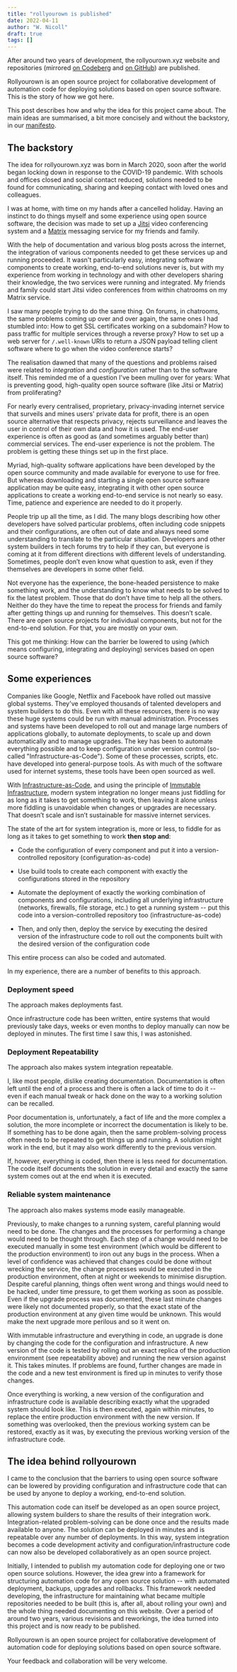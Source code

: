 ```yaml
---
title: "rollyourown is published"
date: 2022-04-11
author: "W. Nicoll"
draft: true
tags: []
---
```

<!--
SPDX-FileCopyrightText: 2022 Wilfred Nicoll <xyzroller@rollyourown.xyz>
SPDX-License-Identifier: CC-BY-SA-4.0
-->

After around two years of development, the rollyourown.xyz website and repositories (mirrored [on Codeberg](https://codeberg.org/rollyourown-xyz) and [on GitHub](https://github.com/rollyourown-xyz)) are published.

Rollyourown is an open source project for collaborative development of automation code for deploying solutions based on open source software. This is the story of how we got here.

<!--more-->

This post describes how and why the idea for this project came about. The main ideas are summarised, a bit more concisely and without the backstory, in our [manifesto](/about/manifesto/).

## The backstory

The idea for rollyourown.xyz was born in March 2020, soon after the world began locking down in response to the COVID-19 pandemic. With schools and offices closed and social contact reduced, solutions needed to be found for communicating, sharing and keeping contact with loved ones and colleagues.

I was at home, with time on my hands after a cancelled holiday. Having an instinct to do things myself and some experience using open source software, the decision was made to set up a [Jitsi](https://jitsi.org/) video conferencing system and a [Matrix](https://matrix.org/) messaging service for my friends and family.

With the help of documentation and various blog posts across the internet, the integration of various components needed to get these services up and running proceeded. It wasn't particularly easy, integrating software components to create working, end-to-end solutions never is, but with my experience from working in technology and with other developers sharing their knowledge, the two services were running and integrated. My friends and family could start Jitsi video conferences from within chatrooms on my Matrix service.

I saw many people trying to do the same thing. On forums, in chatrooms, the same problems coming up over and over again, the same ones I had stumbled into: How to get SSL certificates working on a subdomain? How to pass traffic for multiple services through a reverse proxy? How to set up a web server for `/.well-known` URIs to return a JSON payload telling client software where to go when the video conference starts?

The realisation dawned that many of the questions and problems raised were related to _integration_ and _configuration_ rather than to the software itself. This reminded me of a question I've been mulling over for years: What is preventing good, high-quality open source software (like Jitsi or Matrix) from proliferating?

For nearly every centralised, proprietary, privacy-invading internet service that surveils and mines users' private data for profit, there is an open source alternative that respects privacy, rejects surveillance and leaves the user in control of their own data and how it is used. The end-user experience is often as good as (and sometimes arguably better than) commercial services. The end-user experience is not the problem. The problem is getting these things set up in the first place.

Myriad, high-quality software applications have been developed by the open source community and made available for everyone to use for free. But whereas downloading and starting a single open source software application may be quite easy, integrating it with other open source applications to create a working end-to-end service is not nearly so easy. Time, patience and experience are needed to do it properly.

People trip up all the time, as I did. The many blogs describing how other developers have solved particular problems, often including code snippets and their configurations, are often out of date and always need some understanding to translate to the particular situation. Developers and other system builders in tech forums try to help if they can, but everyone is coming at it from different directions with different levels of understanding. Sometimes, people don’t even know what question to ask, even if they themselves are developers in some other field.

Not everyone has the experience, the bone-headed persistence to make something work, and the understanding to know what needs to be solved to fix the latest problem. Those that do don’t have time to help all the others. Neither do they have the time to repeat the process for friends and family after getting things up and running for themselves. This doesn’t scale. There are open source projects for individual components, but not for the end-to-end solution. For that, you are mostly on your own.

This got me thinking: How can the barrier be lowered to using (which means configuring, integrating and deploying) services based on open source software?

## Some experiences

Companies like Google, Netflix and Facebook have rolled out massive global systems. They've employed thousands of talented developers and system builders to do this. Even with all these resources, there is no way these huge systems could be run with manual administration. Processes and systems have been developed to roll out and manage large numbers of applications globally, to automate deployments, to scale up and down automatically and to manage upgrades. The key has been to automate everything possible and to keep configuration under version control (so-called "Infrastructure-as-Code"). Some of these processes, scripts, etc. have developed into general-purpose tools. As with much of the software used for internet systems, these tools have been open sourced as well.

With [Infrastructure-as-Code](https://en.wikipedia.org/wiki/Infrastructure_as_code), and using the principle of [Immutable Infrastructure](https://www.hashicorp.com/resources/what-is-mutable-vs-immutable-infrastructure), modern system integration no longer means just fiddling for as long as it takes to get something to work, then leaving it alone unless more fiddling is unavoidable when changes or upgrades are necessary. That doesn’t scale and isn’t sustainable for massive internet services.

The state of the art for system integration is, more or less, to fiddle for as long as it takes to get something to work **then stop and**:

- Code the configuration of every component and put it into a version-controlled repository (configuration-as-code)

- Use build tools to create each component with exactly the configurations stored in the repository

- Automate the deployment of exactly the working combination of components and configurations, including all underlying infrastructure (networks, firewalls, file storage, etc.) to get a running system -- put this code into a version-controlled repository too (infrastructure-as-code)

- Then, and only then, deploy the service by executing the desired version of the infrastructure code to roll out the components built with the desired version of the configuration code

This entire process can also be coded and automated.

In my experience, there are a number of benefits to this approach.

### Deployment speed

The approach makes deployments fast.

Once infrastructure code has been written, entire systems that would previously take days, weeks or even months to deploy manually can now be deployed in minutes. The first time I saw this, I was astonished.

### Deployment Repeatability

The approach also makes system integration repeatable.

I, like most people, dislike creating documentation. Documentation is often left until the end of a process and there is often a lack of time to do it -- even if each manual tweak or hack done on the way to a working solution can be recalled.

Poor documentation is, unfortunately, a fact of life and the more complex a solution, the more incomplete or incorrect the documentation is likely to be. If something has to be done again, then the same problem-solving process often needs to be repeated to get things up and running. A solution might work in the end, but it may also work differently to the previous version.

If, however, everything is coded, then there is less need for documentation. The code itself documents the solution in every detail and exactly the same system comes out at the end when it is executed.

### Reliable system maintenance

The approach also makes systems mode easily manageable.

Previously, to make changes to a running system, careful planning would need to be done. The changes and the processes for performing a change would need to be thought through. Each step of a change would need to be executed manually in some test environment (which would be different to the production environment) to iron out any bugs in the process. When a level of confidence was achieved that changes could be done without wrecking the service, the change processes would be executed in the production environment, often at night or weekends to minimise disruption. Despite careful planning, things often went wrong and things would need to be hacked, under time pressure, to get them working as soon as possible. Even if the upgrade process was documented, these last minute changes were likely not documented properly, so that the exact state of the production environment at any given time would be unknown. This would make the next upgrade more perilous and so it went on.

With immutable infrastructure and everything in code, an upgrade is done by changing the code for the configuration and infrastructure. A new version of the code is tested by rolling out an exact replica of the production environment (see repeatability above) and running the new version against it. This takes minutes. If problems are found, further changes are made in the code and a new test environment is fired up in minutes to verify those changes.

Once everything is working, a new version of the configuration and infrastructure code is available describing exactly what the upgraded system should look like. This is then executed, again within minutes, to replace the entire production environment with the new version. If something was overlooked, then the previous working system can be restored, exactly as it was, by executing the previous working version of the infrastructure code.

## The idea behind rollyourown

I came to the conclusion that the barriers to using open source software can be lowered by providing configuration and infrastructure code that can be used by anyone to deploy a working, end-to-end solution.

This automation code can itself be developed as an open source project, allowing system builders to share the results of their integration work. Integration-related problem-solving can be done once and the results made available to anyone. The solution can be deployed in minutes and is repeatable over any number of deployments. In this way, system integration becomes a code development activity and configuration/infrastructure code can now also be developed collaboratively as an open source project.

Initially, I intended to publish my automation code for deploying one or two open source solutions. However, the idea grew into a framework for structuring automation code for any open source solution -- with automated deployment, backups, upgrades and rollbacks.  This framework needed developing, the infrastructure for maintaining what became multiple repositories needed to be built (this is, after all, about rolling your own) and the whole thing needed documenting on this website. Over a period of around two years, various revisions and reworkings, the idea turned into this project and is now ready to be published.

Rollyourown is an open source project for collaborative development of automation code for deploying solutions based on open source software.

Your feedback and collaboration will be very welcome.
